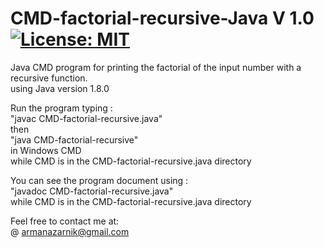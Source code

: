 # CMD-factorial-recursive-Java V 1.0 [![License: MIT](https://img.shields.io/badge/License-MIT-yellow.svg)](https://opensource.org/licenses/MIT)  
Java CMD program for printing the factorial of the input number with a recursive function.  
using Java version 1.8.0  

Run the program typing :  
"javac CMD-factorial-recursive.java"  
then   
"java CMD-factorial-recursive"   
in Windows CMD   
while CMD is in the CMD-factorial-recursive.java directory     
  
You can see the program document using :    
"javadoc CMD-factorial-recursive.java"   
while CMD is in the CMD-factorial-recursive.java directory    
  
Feel free to contact me at:  
@ armanazarnik@gmail.com
